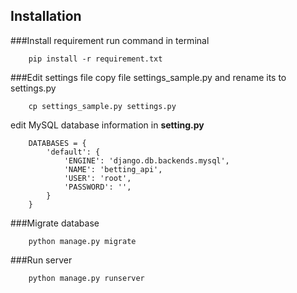 ## Installation

###Install requirement
run command in terminal
```language
	pip install -r requirement.txt
```

###Edit settings file
copy file settings_sample.py and rename its to settings.py
```commandline
	cp settings_sample.py settings.py
```
edit MySQL database information in **setting.py**
```language
	DATABASES = {
	    'default': {
	        'ENGINE': 'django.db.backends.mysql',
	        'NAME': 'betting_api',
	        'USER': 'root',
	        'PASSWORD': '',        
	    }
	}
```

###Migrate database
```language
	python manage.py migrate
```

###Run server
```language
	python manage.py runserver
```